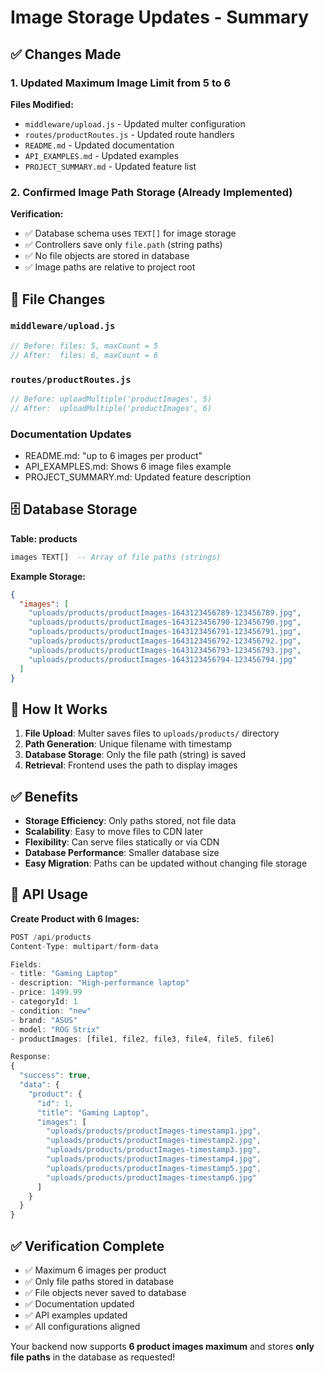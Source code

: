 # Image Storage Updates - Summary

## ✅ Changes Made

### 1. **Updated Maximum Image Limit from 5 to 6**

**Files Modified:**
- `middleware/upload.js` - Updated multer configuration
- `routes/productRoutes.js` - Updated route handlers
- `README.md` - Updated documentation
- `API_EXAMPLES.md` - Updated examples
- `PROJECT_SUMMARY.md` - Updated feature list

### 2. **Confirmed Image Path Storage (Already Implemented)**

**Verification:**
- ✅ Database schema uses `TEXT[]` for image storage
- ✅ Controllers save only `file.path` (string paths)
- ✅ No file objects are stored in database
- ✅ Image paths are relative to project root

## 📁 File Changes

### `middleware/upload.js`
```javascript
// Before: files: 5, maxCount = 5
// After:  files: 6, maxCount = 6
```

### `routes/productRoutes.js`
```javascript
// Before: uploadMultiple('productImages', 5)
// After:  uploadMultiple('productImages', 6)
```

### Documentation Updates
- README.md: "up to 6 images per product"
- API_EXAMPLES.md: Shows 6 image files example
- PROJECT_SUMMARY.md: Updated feature description

## 🗄️ Database Storage

**Table: products**
```sql
images TEXT[]  -- Array of file paths (strings)
```

**Example Storage:**
```json
{
  "images": [
    "uploads/products/productImages-1643123456789-123456789.jpg",
    "uploads/products/productImages-1643123456790-123456790.jpg",
    "uploads/products/productImages-1643123456791-123456791.jpg",
    "uploads/products/productImages-1643123456792-123456792.jpg",
    "uploads/products/productImages-1643123456793-123456793.jpg",
    "uploads/products/productImages-1643123456794-123456794.jpg"
  ]
}
```

## 🔧 How It Works

1. **File Upload**: Multer saves files to `uploads/products/` directory
2. **Path Generation**: Unique filename with timestamp
3. **Database Storage**: Only the file path (string) is saved
4. **Retrieval**: Frontend uses the path to display images

## ✅ Benefits

- **Storage Efficiency**: Only paths stored, not file data
- **Scalability**: Easy to move files to CDN later
- **Flexibility**: Can serve files statically or via CDN
- **Database Performance**: Smaller database size
- **Easy Migration**: Paths can be updated without changing file storage

## 🚀 API Usage

**Create Product with 6 Images:**
```javascript
POST /api/products
Content-Type: multipart/form-data

Fields:
- title: "Gaming Laptop"
- description: "High-performance laptop"
- price: 1499.99
- categoryId: 1
- condition: "new"
- brand: "ASUS"
- model: "ROG Strix"
- productImages: [file1, file2, file3, file4, file5, file6]

Response:
{
  "success": true,
  "data": {
    "product": {
      "id": 1,
      "title": "Gaming Laptop",
      "images": [
        "uploads/products/productImages-timestamp1.jpg",
        "uploads/products/productImages-timestamp2.jpg",
        "uploads/products/productImages-timestamp3.jpg",
        "uploads/products/productImages-timestamp4.jpg",
        "uploads/products/productImages-timestamp5.jpg",
        "uploads/products/productImages-timestamp6.jpg"
      ]
    }
  }
}
```

## ✅ Verification Complete

- ✅ Maximum 6 images per product
- ✅ Only file paths stored in database
- ✅ File objects never saved to database
- ✅ Documentation updated
- ✅ API examples updated
- ✅ All configurations aligned

Your backend now supports **6 product images maximum** and stores **only file paths** in the database as requested!
